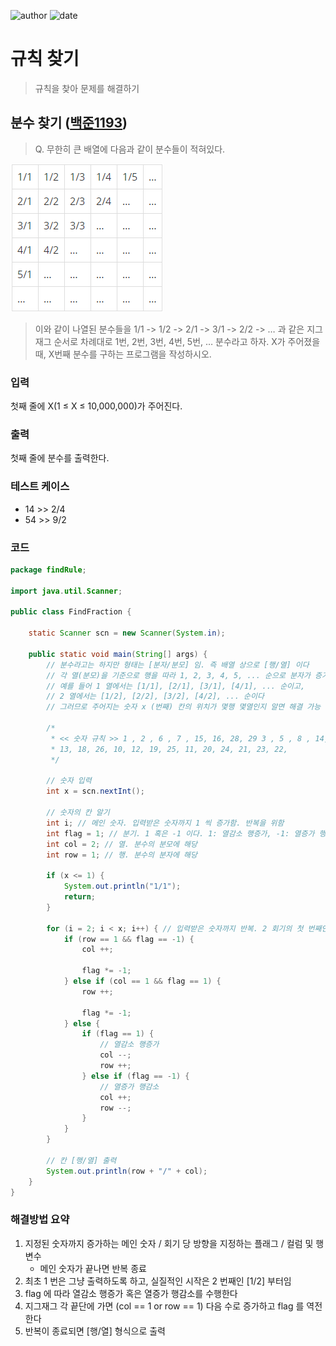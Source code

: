 ﻿
![author](https://img.shields.io/badge/author-daesungRa-lightgray.svg?style=flat-square)
![date](https://img.shields.io/badge/date-190103-lightgray.svg?style=flat-square)

# 규칙 찾기
> 규칙을 찾아 문제를 해결하기

## 분수 찾기  ([백준1193])

>Q. 무한히 큰 배열에 다음과 같이 분수들이 적혀있다.

![FindFraction](https://github.com/daesungRa/MyStudy/blob/master/imgs/FindFraction.png)

>이와 같이 나열된 분수들을 1/1 -> 1/2 -> 2/1 -> 3/1 -> 2/2 -> … 과 같은 지그재그 순서로 차례대로 1번, 2번, 3번, 4번, 5번, … 분수라고 하자. X가 주어졌을 때, X번째 분수를 구하는 프로그램을 작성하시오.

### 입력

첫째 줄에 X(1 ≤ X ≤ 10,000,000)가 주어진다.

### 출력

첫째 줄에 분수를 출력한다.

### 테스트 케이스

- 14 >> 2/4
- 54 >> 9/2

### 코드

```JAVA
package findRule;

import java.util.Scanner;

public class FindFraction {

	static Scanner scn = new Scanner(System.in);

	public static void main(String[] args) {
		// 분수라고는 하지만 형태는 [분자/분모] 임. 즉 배열 상으로 [행/열] 이다
		// 각 열(분모)을 기준으로 행을 따라 1, 2, 3, 4, 5, ... 순으로 분자가 증가함
		// 예를 들어 1 열에서는 [1/1], [2/1], [3/1], [4/1], ... 순이고,
		// 2 열에서는 [1/2], [2/2], [3/2], [4/2], ... 순이다
		// 그러므로 주어지는 숫자 x (번째) 칸의 위치가 몇행 몇열인지 알면 해결 가능 [행/열]

		/*
		 * << 숫자 규칙 >> 1 , 2 , 6 , 7 , 15, 16, 28, 29 3 , 5 , 8 , 14, 17, 27, 4 , 9 ,
		 * 13, 18, 26, 10, 12, 19, 25, 11, 20, 24, 21, 23, 22,
		 */

		// 숫자 입력
		int x = scn.nextInt();

		// 숫자의 칸 알기
		int i; // 메인 숫자. 입력받은 숫자까지 1 씩 증가함. 반복을 위함
		int flag = 1; // 분기. 1 혹은 -1 이다. 1: 열감소 행증가, -1: 열증가 행감소
		int col = 2; // 열. 분수의 분모에 해당
		int row = 1; // 행. 분수의 분자에 해당

		if (x <= 1) {
			System.out.println("1/1");
			return;
		}

		for (i = 2; i < x; i++) { // 입력받은 숫자까지 반복. 2 회기의 첫 번째인 [1/2] 부터 시작하는 셈
			if (row == 1 && flag == -1) {
				col ++;
				
				flag *= -1;
			} else if (col == 1 && flag == 1) {
				row ++;
				
				flag *= -1;
			} else {
				if (flag == 1) {
					// 열감소 행증가
					col --;
					row ++;
				} else if (flag == -1) {
					// 열증가 행감소
					col ++;
					row --;
				}
			}
		}

		// 칸 [행/열] 출력
		System.out.println(row + "/" + col);
	}
}
```

### 해결방법 요약

1. 지정된 숫자까지 증가하는 메인 숫자 / 회기 당 방향을 지정하는 플래그 / 컬럼 및 행 변수
	- 메인 숫자가 끝나면 반복 종료
2. 최초 1 번은 그냥 출력하도록 하고, 실질적인 시작은 2 번째인 [1/2] 부터임
3. flag 에 따라 열감소 행증가 혹은 열증가 행감소를 수행한다
4. 지그재그 각 끝단에 가면 (col == 1 or row == 1) 다음 수로 증가하고 flag 를 역전한다
5. 반복이 종료되면 [행/열] 형식으로 출력

[백준1193]: https://www.acmicpc.net/problem/1193


